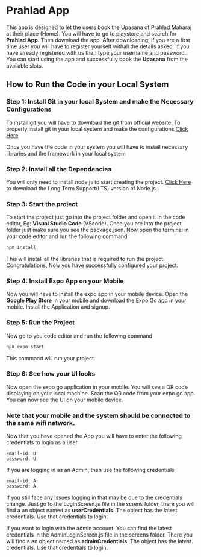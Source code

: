 # Prahlad App

This app is designed to let the users book the Upasana of Prahlad Maharaj at their place (Home). You will have to go to playstore and search for **Prahlad App**. Then download the app. After downloading, if you are a first time user you will have to register yourself withall the details asked. If you have already registered with us then type your username and password. You can start using the app and successfully book the **Upasana** from the available slots.


<!-- For Developers -->
## How to Run the Code in your Local System 

### Step 1: Install Git in your local System and make the Necessary Configurations

To install git you will have to download the git from official website. To properly install git in your local system and make the configurations [Click Here](https://chatgpt.com/share/67055d06-3ba8-8007-9e63-38c742bd87d7)

Once you have the code in your system you will have to install necessary libraries and the framework in your local system

### Step 2: Install all the Dependencies

You will only need to install node js to start creating the project. [Click Here](https://nodejs.org/en) to download the Long Term Support(LTS) version of Node.js

### Step 3: Start the project

To start the project just go into the project folder and open it in the code editor, Eg: **Visual Studio Code** (VScode). Once you are into the project folder just make sure you see the package.json. Now open the terminal in your code editor and run the following command

```bash
npm install
```

This will install all the libraries that is required to run the project. Congratulations, Now you have successfully configured your project. 

### Step 4: Install Expo App on your Mobile

Now you will have to install the expo app in your mobile device. Open the **Google Play Store** in your mobile and download the Expo Go app in your mobile. Install the Application and signup. 

### Step 5: Run the Project

Now go to you code editor and run the following command

```bash
npx expo start
```

This command will run your project. 

### Step 6: See how your UI looks

Now open the expo go application in your mobile. You will see a QR code displaying on your local machine. Scan the QR code from your expo go app. You can now see the UI on your mobile device.

### **Note that your mobile and the system should be connected to the same wifi network.**

Now that you have opened the App you will have to enter the following credentials to login as a user

```
email-id: U
password: U
```

If you are logging in as an Admin, then use the following credentials

```
email-id: A
password: A
```
If you still face any issues logging in that may be due to the credentials change. Just go to the LoginScreen.js file in the screns folder, there you will find a an object named as **userCredentials**. The object has the latest credentials. Use that credentials to login.

If you want to login with the admin account. You can find the latest credentials in the AdminLoginScreen.js file in the screens folder. There you will find a an object named as **adminCredentials**. The object has the latest credentials. Use that credentials to login.
